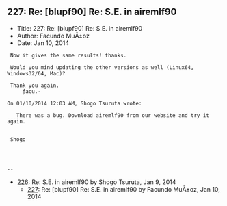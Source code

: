 ## 227: Re: [blupf90] Re: S.E. in airemlf90

- Title: 227: Re: [blupf90] Re: S.E. in airemlf90
- Author: Facundo MuÃ±oz
- Date: Jan 10, 2014
```
 Now it gives the same results! thanks.

 Would you mind updating the other versions as well (Linux64, Windows32/64, Mac)?

 Thank you again.
	 ƒacu.-

On 01/10/2014 12:03 AM, Shogo Tsuruta wrote:

   There was a bug. Download airemlf90 from our website and try it again.


 Shogo




-- 
```

- [226](0226.md): Re: S.E. in airemlf90 by Shogo Tsuruta, Jan 9, 2014
    - [227](0227.md): Re: [blupf90] Re: S.E. in airemlf90 by Facundo MuÃ±oz, Jan 10, 2014
